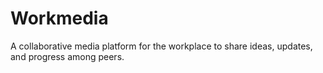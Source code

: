# Workmedia
A collaborative media platform for the workplace to share ideas, updates, and progress among peers.

